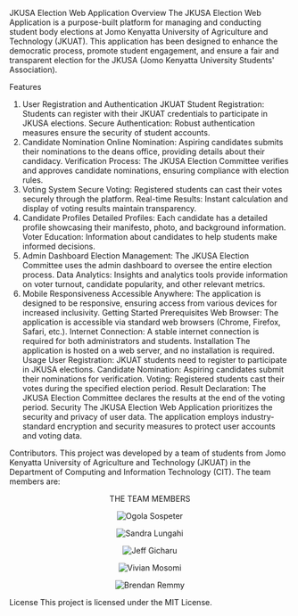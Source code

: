 JKUSA Election Web Application
Overview
The JKUSA Election Web Application is a purpose-built platform for managing and conducting student body elections at Jomo Kenyatta University of Agriculture and Technology (JKUAT). This application has been designed to enhance the democratic process, promote student engagement, and ensure a fair and transparent election for the JKUSA (Jomo Kenyatta University Students' Association).

Features
1. User Registration and Authentication
JKUAT Student Registration: Students can register with their JKUAT credentials to participate in JKUSA elections.
Secure Authentication: Robust authentication measures ensure the security of student accounts.
2. Candidate Nomination
Online Nomination: Aspiring candidates submits their nominations to the deans office, providing details about their candidacy.
Verification Process: The JKUSA Election Committee verifies and approves candidate nominations, ensuring compliance with election rules.
3. Voting System
Secure Voting: Registered students can cast their votes securely through the platform.
Real-time Results: Instant calculation and display of voting results maintain transparency.
4. Candidate Profiles
Detailed Profiles: Each candidate has a detailed profile showcasing their manifesto, photo, and background information.
Voter Education: Information about candidates to help students make informed decisions.
5. Admin Dashboard
Election Management: The JKUSA Election Committee uses the admin dashboard to oversee the entire election process.
Data Analytics: Insights and analytics tools provide information on voter turnout, candidate popularity, and other relevant metrics.
6. Mobile Responsiveness
Accessible Anywhere: The application is designed to be responsive, ensuring access from various devices for increased inclusivity.
Getting Started
Prerequisites
Web Browser: The application is accessible via standard web browsers (Chrome, Firefox, Safari, etc.).
Internet Connection: A stable internet connection is required for both administrators and students.
Installation
The application is hosted on a web server, and no installation is required.
Usage
User Registration: JKUAT students need to register to participate in JKUSA elections.
Candidate Nomination: Aspiring candidates submit their nominations for verification.
Voting: Registered students cast their votes during the specified election period.
Result Declaration: The JKUSA Election Committee declares the results at the end of the voting period.
Security
The JKUSA Election Web Application prioritizes the security and privacy of user data. The application employs industry-standard encryption and security measures to protect user accounts and voting data.

Contributors.
This project was developed by a team of students from Jomo Kenyatta University of Agriculture and Technology (JKUAT) in the Department of Computing and Information Technology (CIT). 
The team members are:

<div align="center" >
THE TEAM MEMBERS

![Ogola Sospeter](https://avatars.githubusercontent.)

![Sandra Lungahi](https://avatars.githubusercontent.)

![Jeff Gicharu](https://avatars.githubusercontent.)

![Vivian Mosomi](https://avatars.githubusercontent.)

![Brendan Remmy](https://avatars.githubusercontent.)
</div>
License
This project is licensed under the MIT License.